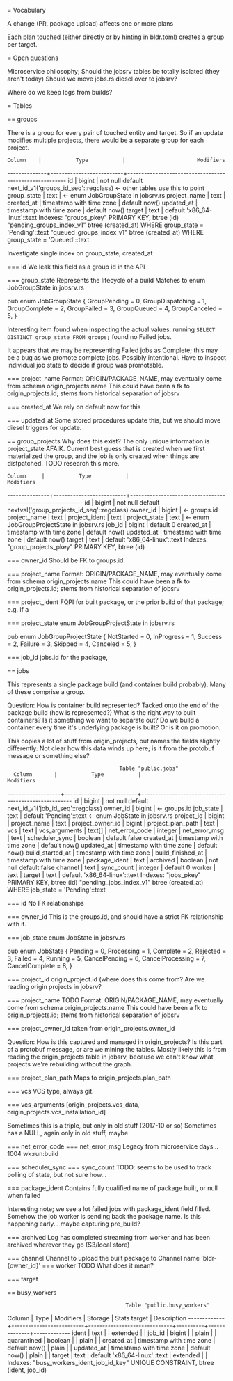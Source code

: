 = Vocabulary

A change (PR, package upload) affects one or more plans

Each plan touched (either directly or by hinting in bldr.toml) creates
a group per target. 

= Open questions

Microservice philosophy; Should the jobsrv tables be totally isolated (they aren't today)
Should we move jobs.rs diesel over to jobsrv?


Where do we keep logs from builds?


= Tables

== groups

There is a group for every pair of touched entity and target. So if an
update modifies multiple projects, there would be a separate group for
each project.

    Column    |           Type           |                       Modifiers                        
--------------+--------------------------+--------------------------------------------------------
 id           | bigint                   | not null default next_id_v1('groups_id_seq'::regclass) <- other tables use this to point 
 group_state  | text                     | <- enum JobGroupState in jobsrv.rs
 project_name | text                     | 
 created_at   | timestamp with time zone | default now()
 updated_at   | timestamp with time zone | default now()
 target       | text                     | default 'x86_64-linux'::text
Indexes:
    "groups_pkey" PRIMARY KEY, btree (id)
    "pending_groups_index_v1" btree (created_at) WHERE group_state = 'Pending'::text
    "queued_groups_index_v1" btree (created_at) WHERE group_state = 'Queued'::text

Investigate single index on group_state, created_at

=== id
We leak this field as a group id in the API

=== group_state
Represents the lifecycle of a build
Matches to enum JobGroupState in jobsrv.rs

pub enum JobGroupState {
    GroupPending = 0,
    GroupDispatching = 1,
    GroupComplete = 2,
    GroupFailed = 3,
    GroupQueued = 4,
    GroupCanceled = 5,
}


Interesting item found when inspecting the actual values: running
```SELECT DISTINCT group_state FROM groups;``` found no Failed jobs.

It appears that we may be representing Failed jobs as Complete; this
may be a bug as we promote complete jobs. Possibly intentional. Have
to inspect individual job state to decide if group was promotable.



=== project_name
Format: ORIGIN/PACKAGE_NAME, may eventually come from schema origin_projects.name
This could have been a fk to origin_projects.id; stems from historical separation of jobsrv

=== created_at
We rely on default now for this

=== updated_at
Some stored procedures update this, but we should move diesel triggers for update.

== group_projects
Why does this exist? The only unique information is project_state AFAIK. Current best guess that
is created when we first materialized the group, and the job is only created when things are distpatched.
TODO research this more.


    Column     |           Type           |                          Modifiers                          
---------------+--------------------------+-------------------------------------------------------------
 id            | bigint                   | not null default nextval('group_projects_id_seq'::regclass)
 owner_id      | bigint                   | <- groups.id
 project_name  | text                     | 
 project_ident | text                     | 
 project_state | text                     | <- enum JobGroupProjectState in jobsrv.rs
 job_id        | bigint                   | default 0
 created_at    | timestamp with time zone | default now()
 updated_at    | timestamp with time zone | default now()
 target        | text                     | default 'x86_64-linux'::text
Indexes:
    "group_projects_pkey" PRIMARY KEY, btree (id)


=== owner_id
Should be FK to groups.id

=== project_name
Format: ORIGIN/PACKAGE_NAME, may eventually come from schema origin_projects.name
This could have been a fk to origin_projects.id; stems from historical separation of jobsrv

=== project_ident
FQPI for built package, or the prior build of that package; e.g. if a 

=== project_state
enum JobGroupProjectState in jobsrv.rs

pub enum JobGroupProjectState {
    NotStarted = 0,
    InProgress = 1,
    Success = 2,
    Failure = 3,
    Skipped = 4,
    Canceled = 5,
}

=== job_id
jobs.id for the package,

== jobs

This represents a single package build (and container build
probably). Many of these comprise a group.

Question: How is container build represented? Tacked onto the end of
the package build (how is represented?) What is the right way to built
containers? Is it something we want to separate out? Do we build a
container every time it's underlying package is built? Or is it on
promotion.


This copies a lot of stuff from origin_projects, but names the fields
slightly differently. Not clear how this data winds up here; is it
from the protobuf message or something else?

                                        Table "public.jobs"
      Column       |           Type           |                      Modifiers                      
-------------------+--------------------------+-----------------------------------------------------
 id                | bigint                   | not null default next_id_v1('job_id_seq'::regclass)
 owner_id          | bigint                   | <- groups.id
 job_state         | text                     | default 'Pending'::text <- enum JobState in jobsrv.rs
 project_id        | bigint                   | 
 project_name      | text                     | 
 project_owner_id  | bigint                   | 
 project_plan_path | text                     |
 vcs               | text                     | 
 vcs_arguments     | text[]                   | 
 net_error_code    | integer                  | 
 net_error_msg     | text                     | 
 scheduler_sync    | boolean                  | default false
 created_at        | timestamp with time zone | default now()
 updated_at        | timestamp with time zone | default now()
 build_started_at  | timestamp with time zone | 
 build_finished_at | timestamp with time zone | 
 package_ident     | text                     | 
 archived          | boolean                  | not null default false
 channel           | text                     | 
 sync_count        | integer                  | default 0
 worker            | text                     | 
 target            | text                     | default 'x86_64-linux'::text
Indexes:
    "jobs_pkey" PRIMARY KEY, btree (id)
    "pending_jobs_index_v1" btree (created_at) WHERE job_state = 'Pending'::text

=== id
No FK relationships

=== owner_id
This is the groups.id, and should have a strict FK relationship with it.

=== job_state
enum JobState in jobsrv.rs

pub enum JobState {
    Pending = 0,
    Processing = 1,
    Complete = 2,
    Rejected = 3,
    Failed = 4,
    Running = 5,
    CancelPending = 6,
    CancelProcessing = 7,
    CancelComplete = 8,
}

=== project_id
origin_project.id (where does this come from? Are we reading origin projects in jobsrv?

=== project_name TODO 
Format: ORIGIN/PACKAGE_NAME, may eventually come from schema origin_projects.name
This could have been a fk to origin_projects.id; stems from historical separation of jobsrv

=== project_owner_id
taken from origin_projects.owner_id

Question: How is this captured and managed in origin_projects? Is this part of a protobuf message, or are we mining the tables. Mostly likely this is from reading the origin_projects table in jobsrv, because we can't know what projects we're rebuilding without the graph.

=== project_plan_path
Maps to origin_projects.plan_path

=== vcs
VCS type, always git.

=== vcs_arguments
[origin_projects.vcs_data, origin_projects.vcs_installation_id]

Sometimes this is a triple, but only in old stuff (2017-10 or so)
Sometimes has a NULL, again only in old stuff, maybe

=== net_error_code
=== net_error_msg
Legacy from microservice days... 1004 wk:run:build

=== scheduler_sync
=== sync_count
TODO: seems to be used to track polling of state, but not sure how...

=== package_ident
Contains fully qualified name of package built, or null when failed

Interesting note; we see a lot failed jobs with package_ident field filled.
Somehow the job worker is sending back the package name. Is this happening early... maybe capturing pre_build? 

=== archived
Log has completed streaming from worker and has been archived wherever they go (S3/local store)


=== channel
Channel to upload the built package to
Channel name 'bldr-{owner_id}'
=== worker
TODO What does it mean?

=== target


== busy_workers

                                          Table "public.busy_workers"
   Column    |           Type           |          Modifiers           | Storage  | Stats target | Description 
-------------+--------------------------+------------------------------+----------+--------------+-------------
 ident       | text                     |                              | extended |              | 
 job_id      | bigint                   |                              | plain    |              | 
 quarantined | boolean                  |                              | plain    |              | 
 created_at  | timestamp with time zone | default now()                | plain    |              | 
 updated_at  | timestamp with time zone | default now()                | plain    |              | 
 target      | text                     | default 'x86_64-linux'::text | extended |              | 
Indexes:
    "busy_workers_ident_job_id_key" UNIQUE CONSTRAINT, btree (ident, job_id)
